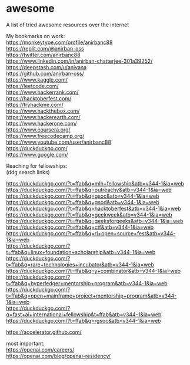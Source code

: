 # awesome
A list of tried awesome resources over the internet
    
    
My bookmarks on work:     
https://monkeytype.com/profile/anirbanc88  
https://replit.com/@anirban-oss   
https://twitter.com/anirbanc88   
https://www.linkedin.com/in/anirban-chatterjee-301a39252/   
https://deepstash.com/u/anivana   
https://github.com/anirban-oss/     
https://www.kaggle.com/     
https://leetcode.com/     
https://www.hackerrank.com/     
https://hacktoberfest.com/      
https://tryhackme.com/      
https://www.hackthebox.com/     
https://www.hackerearth.com/      
https://www.hackerone.com/      
https://www.coursera.org/     
https://www.freecodecamp.org/     
https://www.youtube.com/user/anirbanc88     
https://duckduckgo.com/     
https://www.google.com/     


Reaching for fellowships:     
(ddg search links)      

https://duckduckgo.com/?t=ffab&q=mlh+fellowship&atb=v344-1&ia=web       
https://duckduckgo.com/?t=ffab&q=outreachy&atb=v344-1&ia=web      
https://duckduckgo.com/?t=ffab&q=gsoc&atb=v344-1&ia=web     
https://duckduckgo.com/?t=ffab&q=gsod&atb=v344-1&ia=web     
https://duckduckgo.com/?t=ffab&q=hacktoberfest&atb=v344-1&ia=web      
https://duckduckgo.com/?t=ffab&q=geekweek&atb=v344-1&ia=web       
https://duckduckgo.com/?t=ffab&q=geeksforgeeks&atb=v344-1&ia=web          
https://duckduckgo.com/?t=ffab&q=ctf&atb=v344-1&ia=web      
https://duckduckgo.com/?t=ffab&q=rl+open+source+fest&atb=v344-1&ia=web      
https://duckduckgo.com/?t=ffab&q=linux+foundation+scholarship&atb=v344-1&ia=web       
https://duckduckgo.com/?t=ffab&q=rare+technologies+incubator&atb=v344-1&ia=web        
https://duckduckgo.com/?t=ffab&q=y+combinator&atb=v344-1&ia=web       
https://duckduckgo.com/?t=ffab&q=hyperledger+mentorship+program&atb=v344-1&ia=web       
https://duckduckgo.com/?t=ffab&q=open+mainframe+project+mentorship+program&atb=v344-1&ia=web      
https://duckduckgo.com/?q=fast+ai+international+fellowship&t=ffab&atb=v344-1&ia=web     
https://duckduckgo.com/?t=ffab&q=rgsoc&atb=v344-1&ia=web
           
https://accelerator.github.com/               

most important:    
https://openai.com/careers/        
https://openai.com/blog/openai-residency/            
